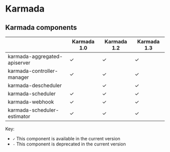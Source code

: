 # Karmada

## Karmada components

|                              | Karmada 1.0 | Karmada 1.2 | Karmada 1.3 |
| ---------------------------- | ----------- | ----------- | ----------- |
| karmada-aggregated-apiserver | ✓           | ✓           | ✓           |
| karmada-controller-manager   | ✓           | ✓           | ✓           |
| karmada-descheduler          |             | ✓           | ✓           |
| karmada-scheduler            | ✓           | ✓           | ✓           |
| karmada-webhook              | ✓           | ✓           | ✓           |
| karmada-scheduler-estimator  | ✓           | ✓           | ✓           |

Key:
* `✓` This component is available in the current version
* `-` This component is deprecated in the current version